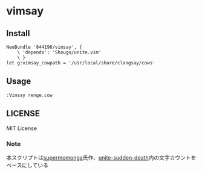 # vimsay

## Install

```vim
NeoBundle '844196/vimsay', {
    \ 'depends': 'Shougo/unite.vim'
    \ }
let g:vimsay_cowpath = '/usr/local/share/clangsay/cows'
```

## Usage

```vim
:Vimsay renge.cow
```

## LICENSE

MIT License

### Note

本スクリプトは[supermomonga](https://github.com/supermomonga)氏作、[unite-sudden-death](https://github.com/supermomonga/unite-sudden-death)内の文字カウントをベースにしている
